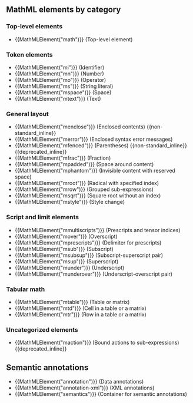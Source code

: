 ## MathML elements by category

### Top-level elements

- {{MathMLElement("math")}} (Top-level element)

### Token elements

- {{MathMLElement("mi")}} (Identifier)
- {{MathMLElement("mn")}} (Number)
- {{MathMLElement("mo")}} (Operator)
- {{MathMLElement("ms")}} (String literal)
- {{MathMLElement("mspace")}} (Space)
- {{MathMLElement("mtext")}} (Text)

### General layout

- {{MathMLElement("menclose")}} (Enclosed contents) {{non-standard_inline}}
- {{MathMLElement("merror")}} (Enclosed syntax error messages)
- {{MathMLElement("mfenced")}} (Parentheses) {{non-standard_inline}} {{deprecated_inline}}
- {{MathMLElement("mfrac")}} (Fraction)
- {{MathMLElement("mpadded")}} (Space around content)
- {{MathMLElement("mphantom")}} (Invisible content with reserved space)
- {{MathMLElement("mroot")}} (Radical with specified index)
- {{MathMLElement("mrow")}} (Grouped sub-expressions)
- {{MathMLElement("msqrt")}} (Square root without an index)
- {{MathMLElement("mstyle")}} (Style change)

### Script and limit elements

- {{MathMLElement("mmultiscripts")}} (Prescripts and tensor indices)
- {{MathMLElement("mover")}} (Overscript)
- {{MathMLElement("mprescripts")}} (Delimiter for prescripts)
- {{MathMLElement("msub")}} (Subscript)
- {{MathMLElement("msubsup")}} (Subscript-superscript pair)
- {{MathMLElement("msup")}} (Superscript)
- {{MathMLElement("munder")}} (Underscript)
- {{MathMLElement("munderover")}} (Underscript-overscript pair)

### Tabular math

- {{MathMLElement("mtable")}} (Table or matrix)
- {{MathMLElement("mtd")}} (Cell in a table or a matrix)
- {{MathMLElement("mtr")}} (Row in a table or a matrix)

### Uncategorized elements

- {{MathMLElement("maction")}} (Bound actions to sub-expressions) {{deprecated_inline}}

## Semantic annotations

- {{MathMLElement("annotation")}} (Data annotations)
- {{MathMLElement("annotation-xml")}} (XML annotations)
- {{MathMLElement("semantics")}} (Container for semantic annotations)
